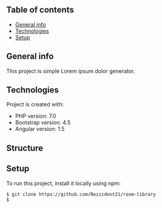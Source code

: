 ## Table of contents
* [General info](#general-info)
* [Technologies](#technologies)
* [Setup](#setup)

## General info
This project is simple Lorem ipsum dolor generator.
	
## Technologies
Project is created with:
* PHP version: 7.0
* Bootstrap version: 4.5
* Angular  version: 1.5

## Structure

## Setup
To run this project, install it locally using npm:

```
$ git clone https://github.com/Rezzident21/room-library
$


